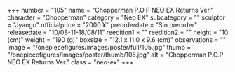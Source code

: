 +++
number = "105"
name = "Chopperman P.O.P NEO EX Returns Ver."
character = "Chopperman"
category = "Neo EX"
subcategory = ""
sculptor = "Jyango"
officialprice = "2000 ¥"
preorderdate = "Sin preorder"
releasedate = "10/08-11-18/08/11"
reedition1 = ""
reedition2 = ""
height = "10 (cm)"
weight = "190 (g)"
boxsize = "12.1 x 11.0 x 9.6 (cm)"
observations = ""
image = "/onepiecefigures/images/poster/full/105.jpg"
thumb = "/onepiecefigures/images/poster/thumb/105.jpg"
alt = "Chopperman P.O.P NEO EX Returns Ver."
class = "neo-ex"
+++
